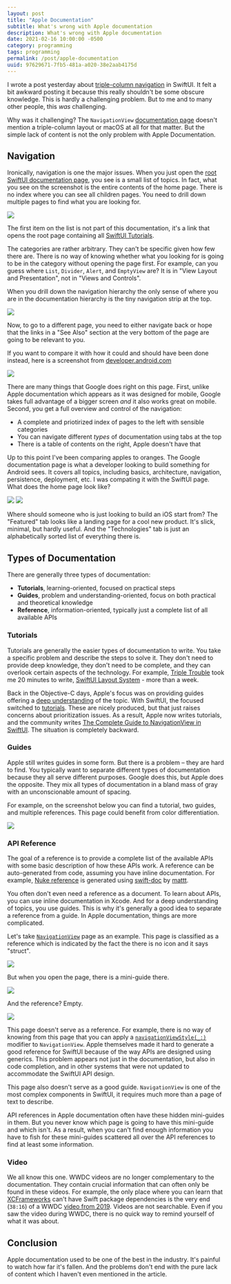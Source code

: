 ```yaml
---
layout: post
title: "Apple Documentation"
subtitle: What's wrong with Apple documentation
description: What's wrong with Apple documentation
date: 2021-02-16 10:00:00 -0500
category: programming
tags: programming
permalink: /post/apple-documentation
uuid: 97629671-7fb5-481a-a020-38e2aab4175d
---
```


I wrote a post yesterday about [triple-column navigation](https://kean.blog/post/triple-trouble) in SwiftUI. It felt a bit awkward posting it because this really shouldn't be some obscure knowledge. This is hardly a challenging problem. But to me and to many other people, this *was* challenging.

Why was it challenging? The `NavigationView` [documentation page](https://developer.apple.com/documentation/swiftui/navigationview) doesn't mention a triple-column layout or macOS at all for that matter. But the simple lack of content is not the only problem with Apple Documentation.

## Navigation

Ironically, navigation is one the major issues. When you just open the [root SwiftUI documentation page](https://developer.apple.com/documentation/swiftui), you see is a small list of topics. In fact, what you see on the screenshot is the entire contents of the home page. There is no index where you can see all children pages. You need to drill down multiple pages to find what you are looking for.

<img class="NewScreenshot" src="{{ site.url }}/images/posts/apple-docs/01.png">

The first item on the list is not part of this documentation, it's a link that opens the root page containing all [SwiftUI Tutorials](https://developer.apple.com/tutorials/SwiftUI).

The categories are rather arbitrary. They can't be specific given how few there are. There is no way of knowing whether what you looking for is going to be in the category without opening the page first. For example, can you guess where `List`, `Divider`, `Alert`, and `EmptyView` are? It is in "View Layout and Presentation", not in "Views and Controls".

When you drill down the navigation hierarchy the only sense of where you are in the documentation hierarchy is the tiny navigation strip at the top.

<img class="NewScreenshot" src="{{ site.url }}/images/posts/apple-docs/02.png">

Now, to go to a different page, you need to either navigate back or hope that the links in a "See Also" section at the very bottom of the page are going to be relevant to you.

If you want to compare it with how it could and should have been done instead, here is a screenshot from [developer.android.com](https://developer.android.com/guide/navigation/navigation-nested-graphs)

<img class="NewScreenshot" src="{{ site.url }}/images/posts/apple-docs/03.png">

There are many things that Google does right on this page. First, unlike Apple documentation which appears as it was designed for mobile, Google takes full advantage of a bigger screen *and* it also works great on mobile. Second, you get a full overview and control of the navigation:

- A complete and priotirized index of pages to the left with sensible categories
- You can navigate different *types* of documentation using tabs at the top
- There is a table of contents on the right, Apple doesn't have that

Up to this point I've been comparing apples to oranges. The Google documentation page is what a developer looking to build something for Android sees. It covers all topics, including basics, architecture, navigation, persistence, deployment, etc. I was compating it with the SwiftUI page. What does the home page look like?

<img class="NewScreenshot" src="{{ site.url }}/images/posts/apple-docs/05.png">
<img class="NewScreenshot" src="{{ site.url }}/images/posts/apple-docs/04.png">

Where should someone who is just looking to build an iOS start from? The "Featured" tab looks like a landing page for a cool new product. It's slick, minimal, but hardly useful. And the "Technologies" tab is just an alphabetically sorted list of everything there is.

## Types of Documentation

There are generally three types of documentation:

- **Tutorials**, learning-oriented, focused on practical steps
- **Guides**, problem and understanding-oriented, focus on both practical and theoretical knowledge
- **Reference**, information-oriented, typically just a complete list of all available APIs

### Tutorials

Tutorials are generally the easier types of documentation to write. You take a specific problem and describe the steps to solve it. They don't need to provide deep knowledge, they don't need to be complete, and they can overlook certain aspects of the technology. For example, [Triple Trouble](https://kean.blog/post/triple-trouble) took me 20 minutes to write, [SwiftUI Layout System](https://kean.blog/post/swiftui-layout-system) - more than a week.

Back in the Objective-C days, Apple's focus was on providing guides offering a [deep understanding](https://developer.apple.com/library/archive/documentation/WindowsViews/Conceptual/ViewPG_iPhoneOS/Introduction/Introduction.html) of the topic. With SwiftUI, the focused switched to [tutorials](https://developer.apple.com/tutorials/swiftui/). These are nicely produced, but that just raises concerns about prioritization issues. As a result, Apple now writes tutorials, and the community writes [The Complete Guide to NavigationView in SwiftUI](https://www.hackingwithswift.com/articles/216/complete-guide-to-navigationview-in-swiftui). The situation is completely backward.

### Guides

Apple still writes guides in some form. But there is a problem – they are hard to find. You typically want to separate different types of documentation because they all serve different purposes. Google does this, but Apple does the opposite. They mix all types of documentation in a bland mass of gray with an unconscionable amount of spacing.

For example, on the screenshot below you can find a tutorial, two guides, and multiple references. This page could benefit from color differentiation.

<img class="NewScreenshot" src="{{ site.url }}/images/posts/apple-docs/07.png">

### API Reference

The goal of a reference is to provide a complete list of the available APIs with some basic description of how these APIs work. A reference can be auto-generated from code, assuming you have inline documentation. For example, [Nuke reference](https://kean-org.github.io/docs/nuke/reference/9.2.0/) is generated using [swift-doc](https://github.com/SwiftDocOrg/swift-doc) by [mattt](https://twitter.com/mattt).

You often don't even need a reference as a document. To learn about APIs, you can use inline documentation in Xcode. And for a deep understanding of topics, you use guides. This is why it's generally a good idea to separate a reference from a guide. In Apple documentation, things are more complicated.

Let's take [`NavigationView`](https://developer.apple.com/documentation/swiftui/navigationview) page as an example. This page is classified as a reference which is indicated by the fact the there is no icon and it says "struct".

<img class="NewScreenshot" src="{{ site.url }}/images/posts/apple-docs/10.png">

But when you open the page, there is a mini-guide there.

<img class="NewScreenshot" src="{{ site.url }}/images/posts/apple-docs/08.png">

And the reference? Empty.

<img class="NewScreenshot" src="{{ site.url }}/images/posts/apple-docs/09.png">

This page doesn't serve as a reference. For example, there is no way of knowing from this page that you can apply a [`navigationViewStyle(_:)`](https://developer.apple.com/documentation/swiftui/navigationview/navigationviewstyle(_:)) modifier to `NavigationView`. Apple themselves made it hard to generate a good reference for SwiftUI because of the way APIs are designed using generics. This problem appears not just in the documentation, but also in code completion, and in other systems that were not updated to accommodate the SwiftUI API design.

This page also doesn't serve as a good guide. `NavigationView` is one of the most complex components in SwiftUI, it requires much more than a page of text to describe. 

API references in Apple documentation often have these hidden mini-guides in them. But you never know which page is going to have this mini-guide and which isn't. As a result, when you can't find enough information you have to fish for these mini-guides scattered all over the API references to find at least some information.

### Video

We all know this one. WWDC videos are no longer complementary to the documentation. They contain crucial information that can often only be found in these videos. For example, the only place where you can learn that [XCFrameworks](https://kean.blog/post/xcframeworks-caveats) can't have Swift package dependencies is the very end (`38:16`) of a WWDC [video from 2019](https://developer.apple.com/videos/play/wwdc2019/416/). Videos are not searchable. Even if you saw the video during WWDC, there is no quick way to remind yourself of what it was about.

## Conclusion

Apple documentation used to be one of the best in the industry. It's painful to watch how far it's fallen. And the problems don't end with the pure lack of content which I haven't even mentioned in the article.
